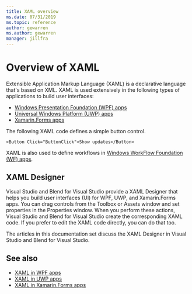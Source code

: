 ```yaml
---
title: XAML overview
ms.date: 07/31/2019
ms.topic: reference
author: gewarren
ms.author: gewarren
manager: jillfra
---
```

# Overview of XAML

Extensible Application Markup Language (XAML) is a declarative language that's based on XML. XAML is used extensively in the following types of applications to build user interfaces:

- [Windows Presentation Foundation (WPF) apps](/dotnet/framework/wpf/advanced/xaml-in-wpf)
- [Universal Windows Platform (UWP) apps](/windows/uwp/xaml-platform/xaml-overview)
- [Xamarin.Forms apps](/xamarin/xamarin-forms/xaml/)

The following XAML code defines a simple button control.

```xaml
<Button Click="ButtonClick">Show updates</Button>
```

XAML is also used to define workflows in [Windows WorkFlow Foundation (WF) apps](/dotnet/framework/windows-workflow-foundation/serializing-workflows-and-activities-to-and-from-xaml).

## XAML Designer

Visual Studio and Blend for Visual Studio provide a XAML Designer that helps you build user interfaces (UI) for WPF, UWP, and Xamarin.Forms apps. You can drag controls from the Toolbox or Assets window and set properties in the Properties window. When you perform these actions, Visual Studio and Blend for Visual Studio create the corresponding XAML code. If you prefer to edit the XAML code directly, you can do that too.

The articles in this documentation set discuss the XAML Designer in Visual Studio and Blend for Visual Studio.

## See also

- [XAML in WPF apps](/dotnet/framework/wpf/advanced/xaml-in-wpf)
- [XAML in UWP apps](/windows/uwp/xaml-platform/xaml-overview)
- [XAML in Xamarin.Forms apps](/xamarin/xamarin-forms/xaml/)